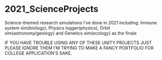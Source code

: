# 2021_ScienceProjects
Science-themed research simulations I've done in 2021 including: Immune system sim(biology), Physics logger(physics), Orbit sim(astronomy/geology) and Genetics sim(ecology) as the finale


IF YOU HAVE TROUBLE USING ANY OF THESE UNITY PROJECTS JUST PLEASE IGNORE THEM I'M TRYING TO MAKE A FANCY PORTFOLIO FOR COLLEGE APPLICATION'S SAKE.
